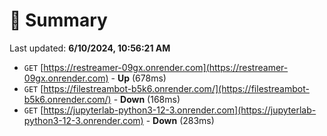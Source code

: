 # 📖 Summary
Last updated: **6/10/2024, 10:56:21 AM**

- `GET` [https://restreamer-09gx.onrender.com](https://restreamer-09gx.onrender.com) - **Up** (678ms)
- `GET` [https://filestreambot-b5k6.onrender.com/](https://filestreambot-b5k6.onrender.com/) - **Down** (168ms)
- `GET` [https://jupyterlab-python3-12-3.onrender.com](https://jupyterlab-python3-12-3.onrender.com) - **Down** (283ms)
